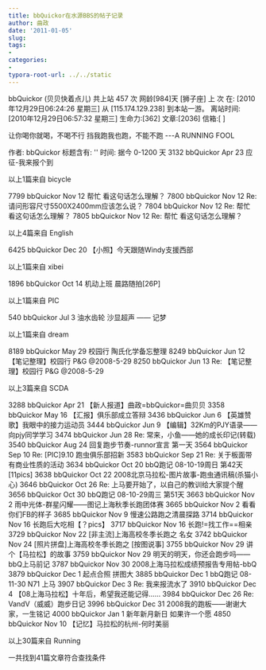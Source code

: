 ```yaml
---
title: bbQuickor在水源BBS的帖子记录
author: 曲政
date: '2011-01-05'
slug: 
tags:
- 
categories:
- 
typora-root-url: ../../static
---
```


bbQuickor (贝贝快着点儿) 共上站 457 次  网龄[984]天  [狮子座]
上 次 在: [2010年12月29日06:24:26 星期三] 从 [115.174.129.238] 到本站一游。
离站时间: [2010年12月29日06:57:32 星期三] 生命力:[362] 文章:[2036] 信箱:[  ]


让你喝你就喝，不喝不行
挡我跑我也跑，不能不跑
---A RUNNING FOOL

作者: bbQuickor 标题含有: '' 时间: 据今 0-1200 天
3132	bbQuickor	Apr 23	应征-我来报个到

以上1篇来自 bicycle

7799	bbQuickor	Nov 12	帮忙 看这句话怎么理解？
7800	bbQuickor	Nov 12	Re: 请问形容尺寸5500X2400mm应该怎么说？
7804	bbQuickor	Nov 12	Re: 帮忙 看这句话怎么理解？
7805	bbQuickor	Nov 12	Re: 帮忙 看这句话怎么理解？

以上4篇来自 English

6425	bbQuickor	Dec 20	【小照】今天跟随Windy支援西部

以上1篇来自 xibei

1896	bbQuickor	Oct 14	机动上班 晨路随拍[26P]

以上1篇来自 PIC

540	bbQuickor	Jul 3	油水齿轮 沙显超声 —— 记梦

以上1篇来自 dream

8189	bbQuickor	May 29	校园行 陶氏化学备忘整理
8249	bbQuickor	Jun 12	【笔记整理】校园行 P&G @2008-5-29
8250	bbQuickor	Jun 13	Re: 【笔记整理】校园行 P&G @2008-5-29

以上3篇来自 SCDA

3288	bbQuickor	Apr 21	【新人报道】曲政=bbQuickor=曲贝贝
3358	bbQuickor	May 16	【汇报】俱乐部成立答辩
3436	bbQuickor	Jun 6	【英雄赞歌】我眼中的接力运动员
3444	bbQuickor	Jun 9	【编辑】32Km的PJY语录——向pjy同学学习
3474	bbQuickor	Jun 28	Re: 常来，小鱼——她的成长印记(转载)
3540	bbQuickor	Aug 24	回复跑步节奏-runnor宣言 第一天
3564	bbQuickor	Sep 10	Re: [PIC]9.10 跑虫俱乐部招新
3583	bbQuickor	Sep 21	Re: 关于板面带有商业性质的活动
3634	bbQuickor	Oct 20	bbQ跑记 08-10-19周日 第42天 [11pics]
3638	bbQuickor	Oct 22	2008北京马拉松-图片故事-跑虫通讯稿(杀猫小心)
3646	bbQuickor	Oct 26	Re: 上马要开始了，以自己的教训给大家提个醒
3656	bbQuickor	Oct 30	bbQ跑记 08-10-29周三 第51天
3663	bbQuickor	Nov 2	雨中光体-群星闪耀——图记上海秋季长跑团体赛
3665	bbQuickor	Nov 2	看看你们FB的样子
3685	bbQuickor	Nov 9	慢速公路跑之清晨探路
3714	bbQuickor	Nov 16	长跑后大吃相【？pics】
3717	bbQuickor	Nov 16	长跑!=找工作==相亲
3729	bbQuickor	Nov 22	[非主流]上海高校冬季长跑之 名女
3742	bbQuickor	Nov 24	[照片拼盘]上海高校冬季长跑之 [按图说事]
3755	bbQuickor	Nov 29	讲个【马拉松】的故事
3759	bbQuickor	Nov 29	明天的明天，你还会跑步吗——bbQ上马前记
3787	bbQuickor	Nov 30	2008上海马拉松成绩预报告专用帖-bbQ
3879	bbQuickor	Dec 1	起点合照 拼图大
3885	bbQuickor	Dec 1	bbQ跑记 08-11-30 N71 上马
3907	bbQuickor	Dec 3	Re: 我来报流水了
3910	bbQuickor	Dec 4	【08上海马拉松】十年后，希望我还能记得……
3984	bbQuickor	Dec 26	Re: VandV（威威）跑步日记
3996	bbQuickor	Dec 31	2008我的跑板——谢谢大家，一生铭记
4000	bbQuickor	Jan 1	新年新月新日 如果许一个愿
4850	bbQuickor	Nov 10	【记忆】马拉松的杭州-何时美丽

以上30篇来自 Running

一共找到41篇文章符合查找条件